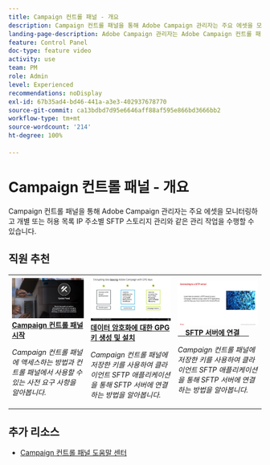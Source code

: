 ```yaml
---
title: Campaign 컨트롤 패널 - 개요
description: Campaign 컨트롤 패널을 통해 Adobe Campaign 관리자는 주요 에셋을 모니터링하고 개별 또는 허용 목록 IP 주소별 SFTP 스토리지 관리와 같은 관리 작업을 수행할 수 있습니다.
landing-page-description: Adobe Campaign 관리자는 Adobe Campaign 컨트롤 패널을 통해 주요 자산을 모니터링하고 SFTP 저장 공간을 인스턴스별로 관리하거나, GPG 키 또는 하위 도메인 및 인증서를 관리하는 등의 관리 작업을 수행할 수 있습니다.
feature: Control Panel
doc-type: feature video
activity: use
team: PM
role: Admin
level: Experienced
recommendations: noDisplay
exl-id: 67b35ad4-bd46-441a-a3e3-402937678770
source-git-commit: ca13bdbd7d95e6646aff88af595e866bd3666bb2
workflow-type: tm+mt
source-wordcount: '214'
ht-degree: 100%

---
```


# Campaign 컨트롤 패널 - 개요

Campaign 컨트롤 패널을 통해 Adobe Campaign 관리자는 주요 에셋을 모니터링하고 개별 또는 허용 목록 IP 주소별 SFTP 스토리지 관리와 같은 관리 작업을 수행할 수 있습니다.

## 직원 추천

<table>
<tr>
<td>
    <a href="./get-started.md">
      <img alt="SFTP 서버에 연결" src="./assets/kt-6385.jpg" />
    </a>
    <div>
      <a href="./get-started.md">
    <strong>Campaign 컨트롤 패널 시작</strong>
    </a>
    </div>
    <p>
    <em>Campaign 컨트롤 패널에 액세스하는 방법과 컨트롤 패널에서 사용할 수 있는 사전 요구 사항을 알아봅니다. </em>
    <p>
  </td>
  <td>
    <a href="./instance-settings/gpg-key-management/generate-and-install-gpg-keys.md">
      <img alt="SFTP 서버에 연결" src="./assets/36386.jpg" />
    </a>
    <div>
      <a href="./instance-settings/gpg-key-management/generate-and-install-gpg-keys.md">
    <strong>데이터 암호화에 대한 GPG 키 생성 및 설치</strong>
    </a>
    </div>
    <p>
    <em>Campaign 컨트롤 패널에 저장한 키를 사용하여 클라이언트 SFTP 애플리케이션을 통해 SFTP 서버에 연결하는 방법을 알아봅니다. </em>
    <p>
  </td>
  <td>
    <a href="./sftp-management/connect-to-sftp-server.md">
      <img alt="SFTP 서버에 연결" src="./assets/27263.jpg" />
    </a>
    <div>
      <a href="./sftp-management/connect-to-sftp-server.md">
    <strong>SFTP 서버에 연결</strong>
    </a>
    </div>
    <p>
    <em>Campaign 컨트롤 패널에 저장한 키를 사용하여 클라이언트 SFTP 애플리케이션을 통해 SFTP 서버에 연결하는 방법을 알아봅니다. </em>
    <p>
  </td>
</tr>
</table>

## 추가 리소스

* [Campaign 컨트롤 패널 도움말 센터](https://experienceleague.adobe.com/docs/control-panel/using/control-panel-home.html?lang=ko)

